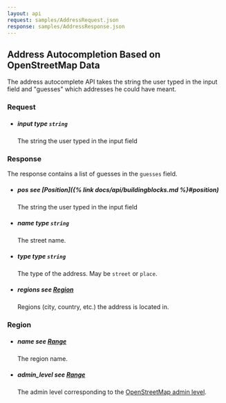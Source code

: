 ```yaml
---
layout: api
request: samples/AddressRequest.json
response: samples/AddressResponse.json
---
```


## Address Autocompletion Based on OpenStreetMap Data

The address autocomplete API takes the string the user typed in the input field and "guesses" which addresses he could have meant.

### Request

  - ##### <span class="param">input</span> type `string`
    The string the user typed in the input field

### Response

The response contains a list of guesses in the `guesses` field.


  - ##### <span class="param">pos</span> see [Position]({% link docs/api/buildingblocks.md %}#position)
    The string the user typed in the input field
  - ##### <span class="param">name</span> type `string`
    The street name.
  - ##### <span class="param">type</span> type `string`
    The type of the address. May be `street` or `place`.
  - ##### <span class="param">regions</span> see [Region](#region)
    Regions (city, country, etc.) the address is located in.

### Region

  - ##### <span class="param">name</span> see [Range](#range)
    The region name.
  - ##### <span class="param">admin_level</span> see [Range](#range)
    The admin level corresponding to the [OpenStreetMap admin level](https://wiki.openstreetmap.org/wiki/Key:admin_level).